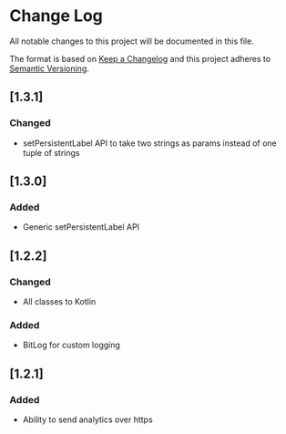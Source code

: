 # Change Log
All notable changes to this project will be documented in this file.

The format is based on [Keep a Changelog](http://keepachangelog.com/)
and this project adheres to [Semantic Versioning](http://semver.org/).

## [1.3.1]

### Changed
- setPersistentLabel API to take two strings as params instead of one tuple of strings

## [1.3.0]

### Added
- Generic setPersistentLabel API

## [1.2.2]

### Changed
- All classes to Kotlin

### Added
- BitLog for custom logging

## [1.2.1]

### Added
- Ability to send analytics over https
